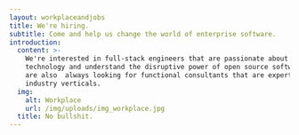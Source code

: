 ```yaml
---
layout: workplaceandjobs
title: We're hiring.
subtitle: Come and help us change the world of enterprise software.
introduction:
  content: >-
    We're interested in full-stack engineers that are passionate about
    technology and understand the disruptive power of open source software and
    are also  always looking for functional consultants that are experts in our
    industry verticals. 
  img:
    alt: Workplace
    url: /img/uploads/img_workplace.jpg
  title: No bullshit.
---
```


